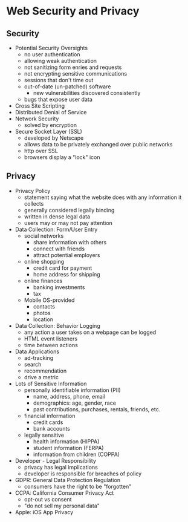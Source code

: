 # Web Security and Privacy

## Security
- Potential Security Oversights
    - no user authentication
    - allowing weak authentication
    - not sanitizing form enries and requests
    - not encrypting sensitive communications
    - sessions that don't time out
    - out-of-date (un-patched) software
        - new vulnerabilities discovered consistently
    - bugs that expose user data
- Cross Site Scripting
- Distributed Denial of Service
- Network Security
    - solved by encryption
- Secure Socket Layer (SSL)
    - developed by Netscape
    - allows data to be privately exchanged over public networks
    - http over SSL
    - browsers display a "lock" icon

## Privacy
- Privacy Policy
    - statement saying what the website does with any information it collects
    - generally considered legally binding
    - written in dense legal data
    - users may or may not pay attention
- Data Collection: Form/User Entry
    - social networks
        - share information with others
        - connect with friends
        - attract potential employers
    - online shopping
        - credit card for payment
        - home address for shipping
    - online finances
        - banking investments
        - tax
    - Mobile OS-provided
        - contacts
        - photos
        - location
- Data Collection: Behavior Logging
    - any action a user takes on a webpage can be logged
    - HTML event listeners
    - time between actions
- Data Applications
    - ad-tracking
    - search
    - recommendation
    - drive a metric
- Lots of Sensitive Information
    - personally identifiable information (PII)
        - name, address, phone, email
        - demographics: age, gender, race
        - past contributions, purchases, rentals, friends, etc.
    - financial information
        - credit cards
        - bank accounts
    - legally sensitive
        - health information (HIPPA)
        - student information (FERPA)
        - information from children (COPPA)
- Developer - Legal Responsibility
    - privacy has legal implications
    - developer is responsible for breaches of policy
- GDPR: General Data Protection Regulation
    - consumers have the right to be "forgotten"
- CCPA: California Consumer Privacy Act 
    - opt-out vs consent
    - "do not sell my personal data"
- Apple: iOS App Privacy 